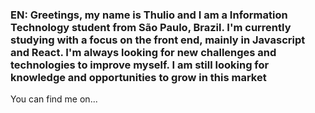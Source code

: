 ### EN: Greetings, my name is Thulio and I am a Information Technology student from São Paulo, Brazil. I'm currently studying with a focus on the front end, mainly in Javascript and React. I'm always looking for new challenges and technologies to improve myself. I am still looking for knowledge and opportunities to grow in this market

You can find me on...
<a href="https://www.linkedin.com/in/thulio-pereira/" target="blank"><img align="center" src="https://upload.wikimedia.org/wikipedia/commons/thumb/f/f9/Linkedin_Shiny_Icon.svg/640px-Linkedin_Shiny_Icon.svg.png" height="10" /></a>


<!--
**thuliopereira/thuliopereira** is a ✨ _special_ ✨ repository because its `README.md` (this file) appears on your GitHub profile.

Here are some ideas to get you started:

- 🔭 I’m currently working on ...
- 🌱 I’m currently learning ...
- 👯 I’m looking to collaborate on ...
- 🤔 I’m looking for help with ...
- 💬 Ask me about ...
- 📫 How to reach me: ...
- 😄 Pronouns: ...
- ⚡ Fun fact: ...
-->
